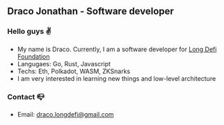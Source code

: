 ## Draco Jonathan - Software developer

### Hello guys :v:

- My name is Draco. Currently, I am a software developer for [Long Defi Foundation](https://github.com/LongDefi-foundation)
- Langugaes: Go, Rust, Javascript
- Techs: Eth, Polkadot, WASM, ZKSnarks
- I am very interested in learning new things and low-level architecture

### Contact 📪
- Email: draco.longdefi@gmail.com
